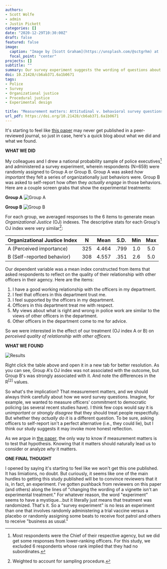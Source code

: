```yaml
---
authors:
- Scott Wolfe
- admin
- Justin Pickett
categories: []
date: "2020-12-29T10:30:00Z"
draft: false
featured: false
image:
  caption: "Image by [Scott Graham](https://unsplash.com/@sctgrhm) at [Unsplash](https://unsplash.com/photos/OQMZwNd3ThU)"
  focal_point: "center"
projects: []
subtitle: ""
summary: Our survey experiment suggests the wording of questions about police fairness matters. 
doi: 10.21428/cb6ab371.6a1b0671
tags:
- Police
- Survey
- Organizational justice
- Procedural justice
- Experimental design

title: "Measurement matters: Attitudinal v. behavioral survey questions"
url_pdf: https://doi.org/10.21428/cb6ab371.6a1b0671
---
```


It's starting to feel like [this paper](https://doi.org/10.21428/cb6ab371.6a1b0671) may never get published in a peer-reviewed journal, so just in case, here's a quick blog about what we did and what we found. 

**WHAT WE DID**

My colleagues and I drew a national probability sample of police executives[^1] and administered a survey experiment, wherein respondents (N=659) were randomly assigned to Group A or Group B. Group A was asked *how important* they felt a series of organizationally just behaviors were. Group B was asked to self-report how often they *actually engage* in those behaviors. Here are a couple screen grabs that show the experimental treatments:

**Group A**
![Group A](/img/measurement_matters_A.png)

**Group B**
![Group B](/img/measurement_matters_B.png)

For each group, we averaged responses to the 6 items to generate mean *Organizational Justice* (OJ) indexes. The descriptive stats for each Group's OJ index were very similar[^2]:

| Organizational Justice Index  | N   | Mean  | S.D. | Min | Max |
|-------------------------------|:---:|:-----:|:----:|:---:|:---:|
| A (Perceived importance)      | 325 | 4.464 | .799 | 1.0 | 5.0 |
| B (Self-reported behavior)    | 308 | 4.557 | .351 | 2.6 | 5.0 |

Our dependent variable was a mean index constructed from items that asked respondents to reflect on the quality of their relationship with other officers in their agency. Here are the items:

1. I have a good working relationship with the officers in my department.
2. I feel that officers in this department trust me. 
3. I feel supported by the officers in my department. 
4. Officers in this department treat me with respect. 
5. My views about what is right and wrong in police work are similar to the views of other officers in the department. 
6. Other officers in the department come to me for advice. 

So we were interested in the effect of our treatment (OJ index A or B) on *perceived quality of relationship with other officers.*

**WHAT WE FOUND**

![Results](/img/measurement_matters_results.png)

Right click the table above and open it in a new tab for better resolution. As you can see, Group A's OJ index was not associated with the outcome, but Group B's was strongly associated with it. And note the differences in the R<sup>[2]</sup> values. 

So what's the implication? That measurement matters, and we should always think carefully about how we word survey questions. Imagine, for example, we wanted to measure officers' commitment to democratic policing (as several recent studies have). I think few cops would say it is *unimportant* or *strongly disagree* that they should treat people respectfully. But whether they *actually do it* is a different question. To be sure, asking officers to self-report isn't a perfect alternative (i.e., they could lie), but I think our study suggests it may invoke more honest reflection. 

As we argue in [the paper](https://doi.org/10.21428/cb6ab371.6a1b0671), the only way to know if measurement matters is to test that hypothesis. Knowing that it matters should naturally lead us to consider or analyze *why* it matters.

**ONE FINAL THOUGHT**

I opened by saying it's starting to feel like we won't get this one published. It has limiations, no doubt. But curiously, it seems like one of the main hurdles to getting this study published will be to convince reviewers that it is, in fact, an experiment. I've gotten pushback from reviewers on this paper (and others) along the lines of "changing the wording of a vignette isn't an experimental treatment." For whatever reason, the word "experiment" seems to have a mystique...but it literally just means that treatment was randomized. That's it. So a "survey experiment" is no less an experiment than one that involves randomly administering a trial vaccine versus a placebo or randomly assigning some beats to receive foot patrol and others to receive "business as usual."

[^1]: Most respondents were the Chief of their respective agency, but we did get some responses from lower-ranking officers. For this study, we excluded 6 respondents whose rank implied that they had no subordinates. 
[^2]: Weighted to account for sampling procedure. 